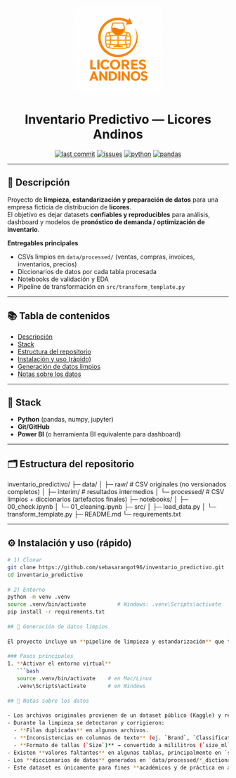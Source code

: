 <p align="center">
  <img src="docs/assets/image00.png" alt="Prueba" width="200">
</p>

<h1 align="center">Inventario Predictivo — Licores Andinos</h1>

<p align="center">
  <a href="https://github.com/sebasarangot96/inventario_predictivo"><img src="https://img.shields.io/github/last-commit/sebasarangot96/inventario_predictivo" alt="last commit"></a>
  <a href="https://github.com/sebasarangot96/inventario_predictivo/issues"><img src="https://img.shields.io/github/issues/sebasarangot96/inventario_predictivo" alt="issues"></a>
  <a href="#"><img src="https://img.shields.io/badge/Python-3.10%2B-blue" alt="python"></a>
  <a href="#"><img src="https://img.shields.io/badge/pandas-yes-150458" alt="pandas"></a>
</p>

---

## 📌 Descripción

Proyecto de **limpieza, estandarización y preparación de datos** para una empresa ficticia de distribución de **licores**.  
El objetivo es dejar datasets **confiables y reproducibles** para análisis, dashboard y modelos de **pronóstico de demanda / optimización de inventario**.

**Entregables principales**
- CSVs limpios en `data/processed/` (ventas, compras, invoices, inventarios, precios)
- Diccionarios de datos por cada tabla procesada
- Notebooks de validación y EDA
- Pipeline de transformación en `src/transform_template.py`

---

## 📚 Tabla de contenidos
- [Descripción](#-descripción)
- [Stack](#-stack)
- [Estructura del repositorio](#-estructura-del-repositorio)
- [Instalación y uso (rápido)](#-instalación-y-uso-rápido)
- [Generación de datos limpios](#-generación-de-datos-limpios)
- [Notas sobre los datos](#-notas-sobre-los-datos)

---

## 🧰 Stack
- **Python** (pandas, numpy, jupyter)
- **Git/GitHub**
- **Power BI** (o herramienta BI equivalente para dashboard)

---

## 🗂️ Estructura del repositorio

inventario_predictivo/
├─ data/
│  ├─ raw/         # CSV originales (no versionados completos)
│  ├─ interim/     # resultados intermedios
│  └─ processed/   # CSV limpios + diccionarios (artefactos finales)
├─ notebooks/
│  ├─ 00_check.ipynb
│  └─ 01_cleaning.ipynb
├─ src/
│  ├─ load_data.py
│  └─ transform_template.py
├─ README.md
└─ requirements.txt

---

## ⚙️ Instalación y uso (rápido)

```bash
# 1) Clonar
git clone https://github.com/sebasarangot96/inventario_predictivo.git
cd inventario_predictivo

# 2) Entorno
python -m venv .venv
source .venv/bin/activate          # Windows: .venv\Scripts\activate
pip install -r requirements.txt

## 🧹 Generación de datos limpios

El proyecto incluye un **pipeline de limpieza y estandarización** que transforma los archivos crudos en `data/raw/` hacia archivos procesados en `data/processed/`.

### Pasos principales
1. **Activar el entorno virtual**
   ```bash
   source .venv/bin/activate    # en Mac/Linux
   .venv\Scripts\activate       # en Windows

## 📑 Notas sobre los datos

- Los archivos originales provienen de un dataset público (Kaggle) y representan ventas, inventarios y compras de una empresa ficticia de licores.  
- Durante la limpieza se detectaron y corrigieron:
  - **Filas duplicadas** en algunos archivos.  
  - **Inconsistencias en columnas de texto** (ej. `Brand`, `Classification`, `VendorName`) → se normalizaron a mayúsculas y sin espacios.  
  - **Formato de tallas (`Size`)** → convertido a mililitros (`size_ml`) para un análisis uniforme.  
- Existen **valores faltantes** en algunas tablas, principalmente en `sales` y `purchases`. Estos se mantienen para análisis posterior y decisiones de negocio.  
- Los **diccionarios de datos** generados en `data/processed/*_dictionary.csv` describen las columnas finales de cada archivo limpio.  
- Este dataset es únicamente para fines **académicos y de práctica en analítica de datos**.




